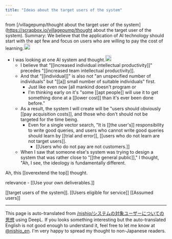 ```yaml
---
title: "Ideas about the target users of the system"
---
```


from [/villagepump/thought about the target user of the system](https://scrapbox.io/villagepump/thought about the target user of the system).
Summary: We believe that the application of AI technology should start with the apt few and focus on users who are willing to pay the cost of learning.<img src='https://scrapbox.io/api/pages/villagepump/gpt-4/icon' alt='/villagepump/gpt-4.icon' height="19.5"/>
- I was looking at one AI system and thought.<img src='https://scrapbox.io/api/pages/villagepump/nishio/icon' alt='/villagepump/nishio.icon' height="19.5"/>
    - I believe that "[[increased individual intellectual productivity]]" precedes "[[increased team intellectual productivity]].
    - And that "[[individual]]" is also not "an unspecified number of individuals" but "[[a]] small number of suitable individuals" first.
        - Just like even now [all mankind doesn't program or
        - I'm thinking early on it's "some [[apt people]] will use it to get something done at a [[lower cost]] than it's ever been done before."
    - As a result, the system I will create will be "users should obviously [[pay acquisition costs]], and those who don't should not be targeted for the time being.
        - Even for a single vector search, "It is [[the user's]] responsibility to write good queries, and users who cannot write good queries should learn by [[trial and error]], [[users who do not learn are not target users]].
            - [[Users who do not pay are not customers.]]
    - When I saw that someone else's system was trying to design a system that was rather close to "[[the general public]]," I thought, "Ah, I see, the ideology is fundamentally different.


Ah, this [[overextend the top]] thought.

relevance
    - [[Use your own deliverables.]]

[[target users of the system]].
[[Users eligible for service]]
[[Assumed users]]

---
This page is auto-translated from [/nishio/システムの対象ユーザーについての思想](https://scrapbox.io/nishio/システムの対象ユーザーについての思想) using DeepL. If you looks something interesting but the auto-translated English is not good enough to understand it, feel free to let me know at [@nishio_en](https://twitter.com/nishio_en). I'm very happy to spread my thought to non-Japanese readers.